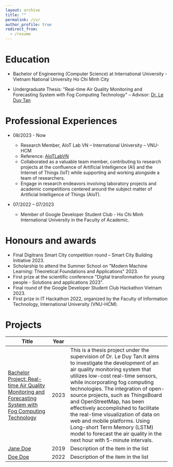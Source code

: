 ```yaml
---
layout: archive
title: ""
permalink: /cv/
author_profile: true
redirect_from:
  - /resume
---
```


Education
======
* Bachelor of Engineering (Computer Science) at International University - Vietnam National University Ho Chi Minh City
- Undergraduate Thesis: "Real-time Air Quality Monitoring and Forecasting System with Fog Computing Technology" – Advisor: [Dr. Le Duy Tan](https://www.leduytanit.com/)

Professional Experiences
======
* 08/2023 - Now
  * Research Member, AIoT Lab VN – International University – VNU-HCM
  * Reference: [AIoTLabVN](https://aiotlab.vn/)
  * Collaborated as a valuable team member, contributing to research projects at the confluence of Artificial Intelligence (AI) and the Internet of Things (IoT) while supporting and working alongside a team of researchers.
  * Engage in research endeavors involving laboratory projects and academic competitions centered around the subject matter of Artificial Intelligence of Things (AIoT).

* 07/2022 – 07/2023
  * Member of Google Developer Student Club - Ho Chi Minh International University in the Faculty of Academic.

Honours and awards
======
* Final Digitrans Smart City competition round – Smart City Building Initiative 2023.
* Scholarship to attend the Summer School on "Modern Machine Learning: Theoretical Foundations
and Applications" 2023.
* First prize at the scientific conference "Digital transformation for young people - Solutions and
applications 2023".
* Final round of the Google Developer Student Club Hackathon Vietnam 2023.
* First prize in IT Hackathon 2022, organized by the Faculty of Information Technology, International
University (VNU-HCM).

Projects
======
| Title            | Year   |                                                              |
| --------         | ------ | ------------------------------------------------------------ |
| [Bachelor Project: Real-time Air Quality Monitoring and Forecasting System with Fog Computing Technology](https://github.com/Nguyenle23/AIAir-Quality-System)    | 2023   | This is a thesis project under the supervision of Dr. Le Duy Tan.It aims to investigate the development of an air quality monitoring system that utilizes low-cost real-time sensors, while incorporating fog computing technologies. The integration of open-source projects, such as ThingsBoard and OpenStreetMap, has been effectively accomplished to facilitate the real-time visualization of data on web and mobile platforms. Using Long-short Term Memory (LSTM) model to forecast the air quality in the next hour with 5-minute intervals.                  |
| [Jane Doe](#)    | 2019   | Description of the item in the list                          |
| [Doe Doe](#)     | 2022   | Description of the item in the list                          |

 



